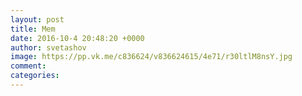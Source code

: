 ```yaml
--- 
layout: post 
title: Mem 
date: 2016-10-4 20:48:20 +0000 
author: svetashov 
image: https://pp.vk.me/c836624/v836624615/4e71/r30ltlM8nsY.jpg
comment: 
categories: 
---
```

